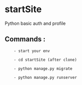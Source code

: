 # startSite
Python basic auth and profile

## Commands : 

        - start your env

        - cd startSite (after clone)

        - python manage.py migrate

        - python manage.py runserver

